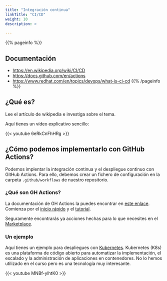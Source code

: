 ```yaml
---
title: "Integración continua"
linkTitle: "CI/CD"
weight: 10
description: >
  
---
```


{{% pageinfo %}}
## Documentación
* https://en.wikipedia.org/wiki/CI/CD
* https://docs.github.com/en/actions
* https://www.redhat.com/en/topics/devops/what-is-ci-cd
{{% /pageinfo %}}

## ¿Qué es?
Lee el artículo de wikipedia e investiga sobre el tema.

Aquí tienes un vídeo explicativo sencillo:

{{< youtube 6eRkCnFhHRg >}}

## ¿Cómo podemos implementarlo con GitHub Actions?
Podemos implentar la integración continua y el despliegue continuo con GitHub Actions. Para ello, debemos crear un fichero de configuración en la carpeta `.github/workflows` de nuestro repositorio. 

### ¿Qué son GH Actions?
La documentación de GH Actions la puedes encontrar en [este enlace](https://docs.github.com/en/actions). Comienza por el [inicio rápido](https://docs.github.com/en/actions/quickstart) y el [tutorial](https://docs.github.com/en/actions/learn-github-actions).

Seguramente encontrarás ya acciones hechas para lo que necesites en el [Marketplace](https://github.com/marketplace?category=&query=&type=actions&verification=).

### Un ejemplo
Aquí tienes un ejemplo para despliegues con [Kubernetes](https://kubernetes.io/es/). Kubernetes (K8s) es una plataforma de código abierto para automatizar la implementación, el escalado y la administración de aplicaciones en contenedores. No lo hemos utilizado en el curso pero es una tecnología muy interesante.

{{< youtube MNBf-ylhtK0 >}}